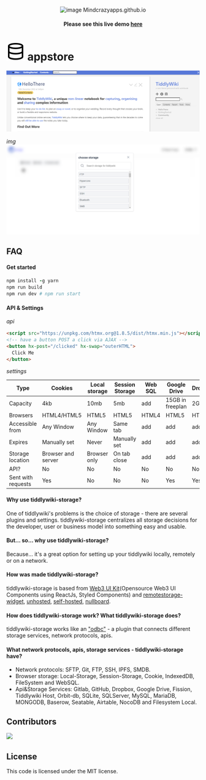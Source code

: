 <br/>

<p align="center">
 <img src="https://cdn-icons-png.flaticon.com/512/8947/8947740.png" alt="image" width="70px"> Mindcrazyapps.github.io
</p>

<h4 align="center"> Please see this live demo <a href="https://tiddlywiki-storage.netlify.app/"> here </a> </h3>

# <img src="./logo.svg"> appstore
<img src="./screenshot/img2.png" alt="image"/>

*img*
<img src="./screenshot/img1.png" alt="image"/>

## FAQ

#### Get started
```ruby
npm install -g yarn
npm run build
npm run dev # npm run start
```

#### API & Settings
*api*
```html
<script src="https://unpkg.com/htmx.org@1.8.5/dist/htmx.min.js"></script>
<!-- have a button POST a click via AJAX -->
<button hx-post="/clicked" hx-swap="outerHTML">
  Click Me
</button>
```

*settings*

| Type               	| Cookies            	| Local storage 	| Session Storage 	| Web SQL 	| Google Drive     	| Dropbox 	| NocoDB 	| Airtable 	| SeaTable | Grist  	| IndexDB  	| HistoryPush  	|
|--------------------	|--------------------	|---------------	|-----------------	|---------	|------------------	|---------	|---------	|---------	|---------	|--------	|--------	|--------	|
| Capacity           	| 4kb                	| 10mb          	| 5mb             	| add     	| 15GB in freeplan 	| 2GB     	| 2GB     	| 2GB     	| 2GB     	| 2GB    	| 2GB    	|2GB    	|
| Browsers           	| HTML4/HTML5        	| HTML5         	| HTML5           	| HTML4   	| HTML5            	| HTML5   	| HTML5   	| HTML5   	| HTML5    | HTML5   | 2GB    	|2GB    	|
| Accessible from    	| Any Window         	| Any Window    	| Same tab        	| add     	| add              	| add     	| add     	| add     	| add     	| add    	| 2GB    	|2GB    	|
| Expires            	| Manually set       	| Never         	| Manually set    	| add     	| add              	| add     	| add     	| add     	| add     	| add    	| 2GB    	|2GB    	|
| Storage location   	| Browser and server 	| Browser only  	| On tab close    	| add     	| add              	| add     	| add     	| add     	| add     	| add    	| 2GB    	|2GB    	|
| API?               	| No                 	| No            	| No              	| No      	| No               	| No      	| add     	| add     	| add     	| add    	| 2GB    	|2GB    	|
| Sent with requests 	| Yes                	| No            	| No              	| No      	| Yes              	| Yes     	| Yes     	| Yes     	| Yes     	| Yes    	|Yes    	|Yes    	|

#### Why use tiddlywiki-storage?
One of tiddlywiki's problems is the choice of storage - there are several plugins and settings. tiddlywiki-storage centralizes all storage decisions for the developer, user or business model into something easy and usable.

#### But... so... why use tiddlywiki-storage?
Because... it's a great option for setting up your tiddlywiki locally, remotely or on a network.

#### How was made tiddlywiki-storage?
tiddlywiki-storage is based from [Web3 UI Kit](https://github.com/devzstudio/Web3UIKit/)(Opensource Web3 UI Components using ReactJs, Styled Components) and [remotestorage-widget](https://github.com/remotestorage/remotestorage-widget), [unhosted](https://unhosted.org/apps/), [self-hosted](https://selfhosted.show/), [nullboard](https://nullboard.io/preview). 

#### How does tiddlywiki-storage work? What tiddlywiki-storage does?
tiddlywiki-storage works like an ["odbc"](https://learn.microsoft.com/en-us/sql/odbc/reference/what-is-odbc?view=sql-server-ver16) - a plugin that connects different storage services, network protocols, apis.

#### What network protocols, apis, storage services - tiddlywiki-storage have?
- Network protocols: SFTP, Git, FTP, SSH, IPFS, SMDB.
- Browser storage: Local-Storage, Session-Storage, Cookie, IndexedDB, FileSystem and WebSQL.
- Api&Storage Services: Gitlab, GitHub, Dropbox, Google Drive, Fission, Tiddlywiki Host, Orbit-db, SQLite, SQLServer, MySQL, MariaDB, MONGODB, Baserow, Seatable, Airtable, NocoDB and Filesystem Local.

## Contributors

<a href="https://github.com/mindcrazyapps/tiddlywiki-storage/graphs/contributors">
  <img src="https://contrib.rocks/image?repo=mindcrazyapps/tiddlywiki-storage" />
</a>

## License
This code is licensed under the MIT license.
